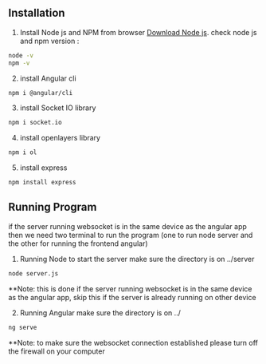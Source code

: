 ## Installation 

1. Install Node js and NPM from browser 
[Download Node js](https://nodejs.org/en/).
check node js and npm version :
```bash
node -v
npm -v
```
2. install Angular cli
```bash
npm i @angular/cli
```
3. install Socket IO library
```bash
npm i socket.io
```
4. install openlayers library
```bash
npm i ol
```
5. install express
```bash
npm install express
```

## Running Program 
if the server running websocket is in the same device as the angular app then we need two terminal to run the program (one to run node server and the other for running the frontend angular) 

1. Running Node to start the server
make sure the directory is on ../server 
```bash
node server.js
```
**Note: this is done if the server running websocket is in the same device as the angular app, skip this if the server is already running on other device

2. Running Angular 
make sure the directory is on ../
```bash
ng serve
```
**Note: to make sure the websocket connection established please turn off the firewall on your computer
